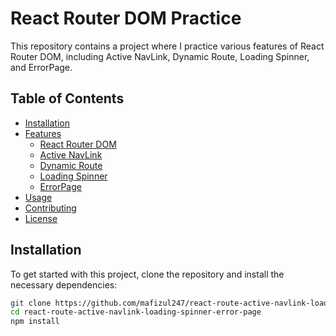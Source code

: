 # React Router DOM Practice

This repository contains a project where I practice various features of React Router DOM, including Active NavLink, Dynamic Route, Loading Spinner, and ErrorPage.

## Table of Contents

- [Installation](#installation)
- [Features](#features)
  - [React Router DOM](#react-router-dom)
  - [Active NavLink](#active-navlink)
  - [Dynamic Route](#dynamic-route)
  - [Loading Spinner](#loading-spinner)
  - [ErrorPage](#errorpage)
- [Usage](#usage)
- [Contributing](#contributing)
- [License](#license)

## Installation

To get started with this project, clone the repository and install the necessary dependencies:

```bash
git clone https://github.com/mafizul247/react-route-active-navlink-loading-spinner-error-page.git
cd react-route-active-navlink-loading-spinner-error-page
npm install
